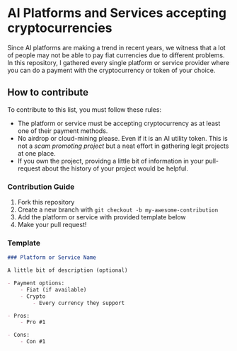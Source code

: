 # AI Platforms and Services accepting cryptocurrencies

Since AI platforms are making a trend in recent years, we witness that a lot of people may not be able to pay fiat currencies due to different problems. In this repository, I gathered every single platform or service provider where you can do a payment with the cryptocurrency or token of your choice. 

## How to contribute 

To contribute to this list, you must follow these rules: 

- The platform or service must be accepting cryptocurrency as at least one of their payment methods. 
- No airdrop or cloud-mining please. Even if it is an AI utility token. This is not a _scam promoting project_ but a neat effort in gathering legit projects at one place. 
- If you own the project, providng a little bit of information in your pull-request about the history of your project would be helpful. 

### Contribution Guide

1. Fork this repository 
2. Create a new branch with `git checkout -b my-awesome-contribution` 
3. Add the platform or service with provided template below
4. Make your pull request!

### Template 

```markdown
### Platform or Service Name

A little bit of description (optional)

- Payment options:
    - Fiat (if available)
    - Crypto 
        - Every currency they support

- Pros:
    - Pro #1

- Cons: 
    - Con #1
```